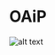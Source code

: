 # OAiP
![alt text](https://www.google.com/url?sa=i&url=https%3A%2F%2Fwww.hawaiimagazine.com%2F13-hawaii-inspired-pineapple-products-that-youll-love%2F&psig=AOvVaw0TZd9t-sPwuDuaXGHt8hyQ&ust=1669738215848000&source=images&cd=vfe&ved=0CBAQjRxqFwoTCJDrzNuh0fsCFQAAAAAdAAAAABAd)
